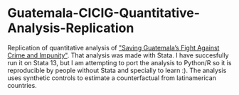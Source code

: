 # Guatemala-CICIG-Quantitative-Analysis-Replication
 Replication of quantitative analysis of ["Saving Guatemala’s Fight Against Crime and Impunity"](https://www.crisisgroup.org/latin-america-caribbean/central-america/guatemala/70-saving-guatemalas-fight-against-crime-and-impunity). That analysis was made with Stata. I have succesfully run it on Stata 13, but I am attempting to port the analysis to Python/R so it is reproducible by people without Stata and specially to learn :). The analysis uses synthetic controls to estimate a counterfactual from latinamerican countries. 
